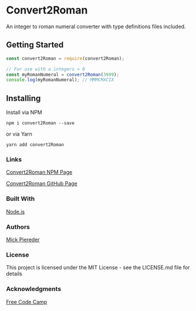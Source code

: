 # Convert2Roman

An integer to roman numeral converter with type definitions files included.

## Getting Started

```javascript
const convert2Roman = require(convert2Roman);

// For use with a integers > 0
const myRomanNumeral = convert2Roman(3999);
console.log(myRomanNumeral); // MMMCMXCIX
```

## Installing

Install via NPM

`npm i convert2Roman --save`

or via Yarn

`yarn add convert2Roman`

### Links

[Convert2Roman NPM Page](https://www.npmjs.com/package/convert2roman)

[Convert2Roman GitHub Page](https://github.com/mick-io/convert2Roman)

### Built With

[Node.js](https://nodejs.org)

### Authors

[Mick Piereder](https://github.com/mpiereder)

### License

This project is licensed under the MIT License - see the LICENSE.md file for details

### Acknowledgments

[Free Code Camp](https://github.com/freeCodeCamp)
